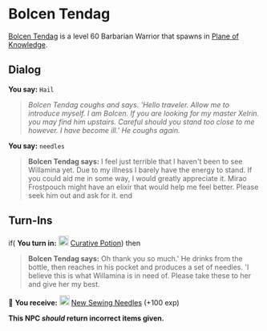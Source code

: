 # Bolcen Tendag



[Bolcen Tendag](/npc/202037) is a level 60 Barbarian Warrior that spawns in [Plane of Knowledge](/zone/202).




## Dialog

**You say:** `Hail`



>*Bolcen Tendag coughs and says. 'Hello traveler.  Allow me to introduce myself. I am Bolcen. If you are looking for my master Xelrin. you may find him upstairs.  Careful should you stand too close to me however. I have become ill.'  He coughs again.*

**You say:** `needles`



>**Bolcen Tendag says:** I feel just terrible that I haven't been to see Willamina yet. Due to my illness I barely have the energy to stand. If you could aid me in some way, I would greatly appreciate it. Mirao Frostpouch might have an elixir that would help me feel better. Please seek him out and ask for it.
end



## Turn-Ins



if( **You turn in:** <img style="background:url(/static/icons/blank_slot.gif);width:20px;height:20px;" src="/static/icons/item_692.png" alt="" /> <a
                                href="/item/28091" data-url="28091" class="tooltip-link link">Curative Potion</a>) then


>**Bolcen Tendag says:** Oh thank you so much.' He drinks from the bottle, then reaches in his pocket and produces a set of needles. 'I believe this is what Willamina is in need of. Please take these to her and give her my best.





 &#127873; **You receive:**  <img style="background:url(/static/icons/blank_slot.gif);width:20px;height:20px;" src="/static/icons/item_716.png" alt="" /> <a
                                href="/item/28092" data-url="28092" class="tooltip-link link">New Sewing Needles</a> (+100 exp)

 

**This NPC *should* return incorrect items given.**
